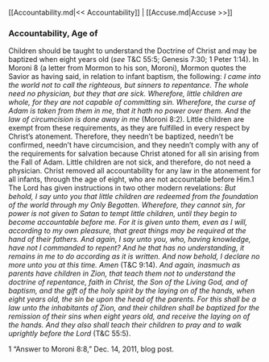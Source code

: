 [[Accountability.md|<< Accountability]]  |  [[Accuse.md|Accuse >>]]

### Accountability, Age of
Children should be taught to understand the Doctrine of Christ and may be baptized when eight years old (*see* T&C 55:5; Genesis 7:30; 1 Peter 1:14). In Moroni 8 (a letter from Mormon to his son, Moroni), Mormon quotes the Savior as having said, in relation to infant baptism, the following: *I came into the world not to call the righteous, but sinners to repentance. The whole need no physician, but they that are sick. Wherefore, little children are whole, for they are not capable of committing sin. Wherefore, the curse of Adam is taken from them in me, that it hath no power over them. And the law of circumcision is done away in me* (Moroni 8:2). Little children are exempt from these requirements, as they are fulfilled in every respect by Christ’s atonement. Therefore, they needn’t be baptized, needn’t be confirmed, needn’t have circumcision, and they needn’t comply with any of the requirements for salvation because Christ atoned for all sin arising from the Fall of Adam. Little children are not sick, and therefore, do not need a physician. Christ removed all accountability for any law in the atonement for all infants, through the age of eight, who are not accountable before Him.1 The Lord has given instructions in two other modern revelations: *But behold, I say unto you that little children are redeemed from the foundation of the world through my Only Begotten. Wherefore, they cannot sin, for power is not given to Satan to tempt little children, until they begin to become accountable before me. For it is given unto them, even as I will, according to my own pleasure, that great things may be required at the hand of their fathers. And again, I say unto you, who, having knowledge, have not I commanded to repent? And he that has no understanding, it remains in me to do according as it is written. And now behold, I declare no more unto you at this time. Amen* (T&C 9:14). *And again, inasmuch as parents have children in Zion, that teach them not to understand the doctrine of repentance, faith in Christ, the Son of the Living God, and of baptism, and the gift of the holy spirit by the laying on of the hands, when eight years old, the sin be upon the head of the parents. For this shall be a law unto the inhabitants of Zion, and their children shall be baptized for the remission of their sins when eight years old, and receive the laying on of the hands. And they also shall teach their children to pray and to walk uprightly before the Lord* (T&C 55:5).



1 “Answer to Moroni 8:8,” Dec. 14, 2011, blog post.